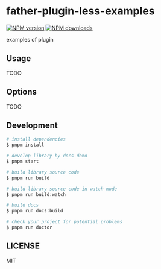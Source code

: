 # father-plugin-less-examples

[![NPM version](https://img.shields.io/npm/v/father-plugin-less-examples.svg?style=flat)](https://npmjs.org/package/father-plugin-less-examples)
[![NPM downloads](http://img.shields.io/npm/dm/father-plugin-less-examples.svg?style=flat)](https://npmjs.org/package/father-plugin-less-examples)

examples of plugin

## Usage

TODO

## Options

TODO

## Development

```bash
# install dependencies
$ pnpm install

# develop library by docs demo
$ pnpm start

# build library source code
$ pnpm run build

# build library source code in watch mode
$ pnpm run build:watch

# build docs
$ pnpm run docs:build

# check your project for potential problems
$ pnpm run doctor
```

## LICENSE

MIT
